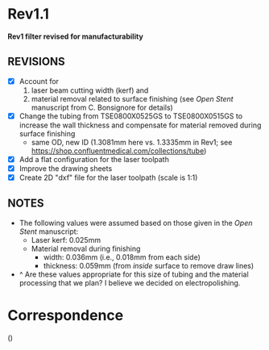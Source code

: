 # Rev1.1

**Rev1 filter revised for manufacturability**

REVISIONS
---------
- [x] Account for
    1. laser beam cutting width (kerf) and
    2. material removal related to surface finishing (see *Open Stent* manuscript from C. Bonsignore for details)
- [x] Change the tubing from TSE0800X0525GS to TSE0800X0515GS to increase the wall thickness and compensate for material removed during surface finishing
    * same OD, new ID (1.3081mm here vs. 1.3335mm in Rev1; see https://shop.confluentmedical.com/collections/tube)
- [x] Add a flat configuration for the laser toolpath
- [x] Improve the drawing sheets
- [x] Create 2D "dxf" file for the laser toolpath (scale is 1:1)

NOTES
-----
* The following values were assumed based on those given in the *Open Stent* manuscript:
    * Laser kerf: 0.025mm
    * Material removal during finishing
        * width: 0.036mm (i.e., 0.018mm from each side)
        * thickness: 0.059mm (from *inside* surface to remove draw lines)
* ^ Are these values appropriate for this size of tubing and the material processing that we plan? I believe we decided on electropolishing.

# Correspondence
()
